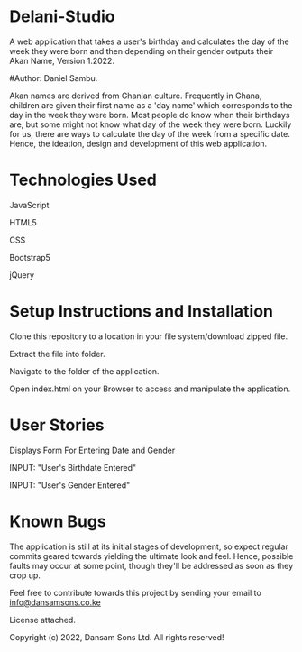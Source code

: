 # Delani-Studio

A web application that takes a user's birthday and calculates the day of the week they were born and then depending on their gender outputs their Akan Name, Version 1.2022.

#Author: Daniel Sambu.

Akan names are derived from Ghanian culture. Frequently in Ghana, children are given their first name as a 'day name' which corresponds to the day in the week they were born. Most people do know when their birthdays are, but some might not know what day of the week they were born. Luckily for us, there are ways to calculate the day of the week from a specific date. Hence, the ideation, design and development of this web application.

# Technologies Used
JavaScript

HTML5 

CSS 

Bootstrap5

jQuery

# Setup Instructions and Installation
Clone this repository to a location in your file system/download zipped file.

Extract the file into folder.

Navigate to the folder of the application.

Open index.html on your Browser to access and manipulate the application.

# User Stories
Displays Form For Entering Date and Gender

INPUT: "User's Birthdate Entered"

INPUT: "User's Gender Entered"


# Known Bugs
The application is still at its initial stages of development, so expect regular commits geared towards yielding the ultimate look and feel. Hence, possible faults may occur at some point, though they'll be addressed as soon as they crop up.

Feel  free to contribute towards this project by sending your email to info@dansamsons.co.ke

License attached.

Copyright (c) 2022, Dansam Sons Ltd. All rights reserved!
